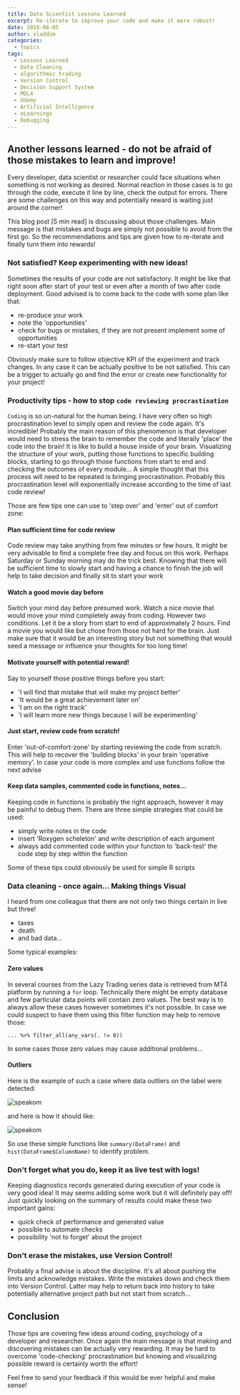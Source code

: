 ```yaml
---
title: Data Scientist Lessons Learned
excerpt: Re-iterate to improve your code and make it more robust!
date: 2018-08-05
author: vladdsm
categories:
  - topics
tags:
  - Lessons Learned
  - Data Cleaning
  - algorithmic trading
  - Version Control
  - Decision Support System
  - MQL4
  - Udemy
  - Artificial Intelligence
  - eLearnings
  - Debugging
---
```


## Another lessons learned - do not be afraid of those mistakes to learn and improve!

Every developer, data scientist or researcher could face situations when something is not working as desired. Normal reaction in those cases is to go through the code, execute it line by line, check the output for errors. There are some challenges on this way and potentially reward is waiting just around the corner!

This blog post [5 min read] is discussing about those challenges. Main message is that mistakes and bugs are simply not possible to avoid from the first go. So the recommendations and tips are given how to re-iterate and finally turn them into rewards!

### Not satisfied? Keep experimenting with new ideas!

Sometimes the results of your code are not satisfactory. It might be like that right soon after start of your test or even after a month of two after code deployment. Good advised is to come back to the code with some plan like that:

* re-produce your work
* note the 'opportunities'
* check for bugs or mistakes, if they are not present implement some of opportunities
* re-start your test

Obviously make sure to follow objective KPI of the experiment and track changes. In any case it can be actually positive to be not satisfied. This can be a trigger to actually go and find the error or create new functionality for your project!

### Productivity tips - how to stop `code reviewing procrastination`

`Coding` is so un-natural for the human being. I have very often so high procrastination level to simply open and review the code again. It's incredible! Probably the main reason of this phenomenon is that developer would need to stress the brain to remember the code and literally 'place' the code into the brain! It is like to build a house inside of your brain. Visualizing the structure of your work, putting those functions to specific building blocks, starting to go through those functions from start to end and checking the outcomes of every module... A simple thought that this process will need to be repeated is bringing procrastination. Probably this procrastination level will exponentially increase according to the time of last code review!

Those are few tips one can use to 'step over' and 'enter' out of comfort zone:

#### Plan sufficient time for code review

Code review may take anything from few minutes or few hours. It might be very advisable to find a complete free day and focus on this work. Perhaps Saturday or Sunday morning may do the trick best. Knowing that there will be sufficient time to slowly start and having a chance to finish the job will help to take decision and finally sit to start your work

#### Watch a good movie day before

Switch your mind day before presumed work. Watch a nice movie that would move your mind completely away from coding. However two conditions. Let it be a story from start to end of approximately 2 hours. Find a movie you would like but chose from those not hard for the brain. Just make sure that it would be an interesting story but not something that would seed a message or influence your thoughts for too long time!

#### Motivate yourself with potential reward!

Say to yourself those positive things before you start:

* 'I will find that mistake that will make my project better'
* 'It would be a great achievement later on'
* 'I am on the right track'
* 'I will learn more new things because I will be experimenting'

#### Just start, review code from scratch!

Enter 'out-of-comfort-zone' by starting reviewing the code from scratch. This will help to recover the 'building blocks' in your brain 'operative memory'. In case your code is more complex and use functions follow the next advise

#### Keep data samples, commented code in functions, notes...

Keeping code in functions is probably the right approach, however it may be painful to debug them. There are three simple strategies that could be used:

* simply write notes in the code
* insert 'Roxygen scheleton' and write description of each argument
* always add commented code within your function to 'back-test' the code step by step within the function

Some of these tips could obviously be used for simple R scripts

### Data cleaning - once again... Making things Visual

I heard from one colleague that there are not only two things certain in live but three!

* taxes
* death
* and bad data...

Some typical examples:

#### Zero values

In several courses from the Lazy Trading series data is retrieved from MT4 platform by running a `for` loop. Technically there might be empty database and few particular data points will contain zero values. The best way is to always allow these cases however sometimes it's not possible. In case we could suspect to have them using this filter function may help to remove those:

`... %>% filter_all(any_vars(. != 0))`

In some cases those zero values may cause additional problems...

#### Outliers

Here is the example of such a case where data outliers on the label were detected:

<img src ="https://raw.githubusercontent.com/vladdsm/myblog_attempt/master/images/skewed_too_much.png" alt="speakom"   />

and here is how it should like:

<img src ="https://raw.githubusercontent.com/vladdsm/myblog_attempt/master/images/balanced.png" alt="speakom"   />

So use these simple functions like `summary(DataFrame)` and `hist(DataFrame$ColumnName)` to identify problem.

### Don't forget what you do, keep it as live test with logs!

Keeping diagnostics records generated during execution of your code is very good idea! It may seems adding some work but it will definitely pay off! Just quickly looking on the summary of results could make these two important gains:

* quick check of performance and generated value
* possible to automate checks
* possibility 'not to forget' about the project

### Don't erase the mistakes, use Version Control!

Probably a final advise is about the discipline. It's all about pushing the limits and acknowledge mistakes. Write the mistakes down and check them into Version Control. Latter may help to return back into history to take potentially alternative project path but not start from scratch...

## Conclusion

Those tips are covering few ideas around coding, psychology of a developer and researcher. Once again the main message is that making and discovering mistakes can be actually very rewarding. It may be hard to overcome 'code-checking' procrastination but knowing and visualizing possible reward is certainly worth the effort!

Feel free to send your feedback if this would be ever helpful and make sense! 